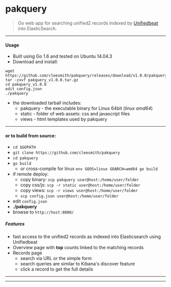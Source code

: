 # pakquery

> Go web app for searching unified2 records indexed by [Unifiedbeat](https://github.com/cleesmith/unifiedbeat) into ElasticSearch.

***

#### Usage

* Built using Go 1.6 and tested on Ubuntu 14.04.3
* Download and install:
```
wget https://github.com/cleesmith/pakquery/releases/download/v1.0.0/pakquery_v1.0.0.tar.gz
tar -zxvf pakquery_v1.0.0.tar.gz
cd pakquery_v1.0.0
edit config.json
./pakquery
```
* the downloaded tarball includes:
  * pakquery - the executable binary for Linux 64bit (_linux amd64_)
  * static - folder of web assets: css and javascript files
  * views - html templates used by pakquery

***

#### or to build from source:

* ```cd $GOPATH```
* ```git clone https://github.com/cleesmith/pakquery```
* ```cd pakquery```
* ```go build```
  * or cross-compile for linux ```env GOOS=linux GOARCH=amd64 go build```
* if remote deploy:
  * copy binary: ```scp pakquery user@host:/home/user/folder```
  * copy css/js: ```scp -r static user@host:/home/user/folder```
  * copy views: ```scp -r views user@host:/home/user/folder```
  * ```scp config.json user@host:/home/user/folder```
* edit ```config.json```
* **./pakquery**
* browse to ```http://host:8080/```

##### Features

* fast access to the unified2 records as indexed into Elasticsearch using Unifiedbeat
* Overview page with **top** counts linked to the matching records
* Records page
  * search via URL or the simple form
  * search queries are similar to Kibana's discover feature
  * click a record to get the full details

***
***
